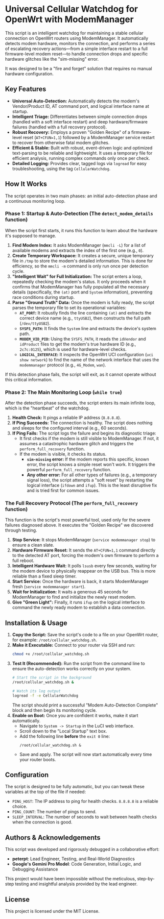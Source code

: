 # Universal Cellular Watchdog for OpenWrt with ModemManager

This script is an intelligent watchdog for maintaining a stable cellular connection on OpenWrt routers using ModemManager. It automatically detects modem hardware, monitors the connection, and performs a series of escalating recovery actions—from a simple interface restart to a full firmware-level modem reset—to handle connection drops and specific hardware glitches like the "sim-missing" error.

It was designed to be a "fire and forget" solution that requires no manual hardware configuration.

## Key Features

- **Universal Auto-Detection:** Automatically detects the modem's Vendor/Product ID, AT command port, and logical interface name at startup.
- **Intelligent Triage:** Differentiates between simple connection drops (handled with a soft interface restart) and deep hardware/firmware failures (handled with a full recovery protocol).
- **Robust Recovery:** Employs a proven "Golden Recipe" of a firmware-level reset (`AT+CFUN=1,1`) followed by a ModemManager service restart to recover from otherwise fatal modem glitches.
- **Efficient & Stable:** Built with robust, event-driven logic and optimized text-parsing to be reliable and lightweight. It uses a temporary file for efficient analysis, running complex commands only once per check.
- **Detailed Logging:** Provides clear, tagged logs via `logread` for easy troubleshooting, using the tag `CellularWatchdog`.

## How It Works

The script operates in two main phases: an initial auto-detection phase and a continuous monitoring loop.

### Phase 1: Startup & Auto-Detection (The `detect_modem_details` function)

When the script first starts, it runs this function to learn about the hardware it's supposed to manage.

1.  **Find Modem Index:** It asks ModemManager (`mmcli -L`) for a list of available modems and extracts the index of the first one (e.g., `0`).
2.  **Create Temporary Workspace:** It creates a secure, unique temporary file in `/tmp` to store the modem's detailed information. This is done for efficiency, so the `mmcli -m` command is only run once per detection cycle.
3.  **"Intelligent Wait" for Full Initialization:** The script enters a loop, repeatedly checking the modem's status. It only proceeds when it confirms that ModemManager has fully populated all the necessary details (specifically, the `(at)` port and `System` information), preventing race conditions during startup.
4.  **Parse "Ground Truth" Data:** Once the modem is fully ready, the script parses the temporary file to set its operational variables:
    -   **`AT_PORT`:** It robustly finds the line containing `(at)` and extracts the correct device name (e.g., `ttyUSB2`), then constructs the full path (`/dev/ttyUSB2`).
    -   **`SYSFS_PATH`:** It finds the `System` line and extracts the device's system path.
    -   **`MODEM_VID_PID`:** Using the `SYSFS_PATH`, it reads the `idVendor` and `idProduct` files to get the modem's true hardware ID (e.g., `2c7c:0125`), which is used for hardware-level checks.
    -   **`LOGICAL_INTERFACE`:** It inspects the OpenWrt UCI configuration (`uci show network`) to find the name of the network interface that uses the `modemmanager` protocol (e.g., `4G_Modem`, `wan`).

If this detection phase fails, the script will exit, as it cannot operate without this critical information.

### Phase 2: The Main Monitoring Loop (`while true`)

After the detection phase succeeds, the script enters its main infinite loop, which is the "heartbeat" of the watchdog.

1.  **Health Check:** It pings a reliable IP address (`8.8.8.8`).
2.  **If Ping Succeeds:** The connection is healthy. The script does nothing and sleeps for the configured interval (e.g., 60 seconds).
3.  **If Ping Fails:** The script logs the failure and begins its diagnostic triage:
    -   It first checks if the modem is still visible to ModemManager. If not, it assumes a catastrophic hardware glitch and triggers the `perform_full_recovery` function.
    -   If the modem is visible, it checks its status.
        -   **`sim-missing` error:** If the modem reports this specific, known error, the script knows a simple reset won't work. It triggers the powerful `perform_full_recovery` function.
        -   **Any other error:** For all other types of failures (e.g., a temporary signal loss), the script attempts a "soft reset" by restarting the logical interface (`ifdown` and `ifup`). This is the least disruptive fix and is tried first for common issues.

### The Full Recovery Protocol (The `perform_full_recovery` function)

This function is the script's most powerful tool, used only for the severe failures diagnosed above. It executes the "Golden Recipe" we discovered through testing.

1.  **Stop Service:** It stops ModemManager (`service modemmanager stop`) to ensure a clean slate.
2.  **Hardware Firmware Reset:** It sends the `AT+CFUN=1,1` command directly to the detected AT port, forcing the modem's own firmware to perform a full reboot.
3.  **Intelligent Hardware Wait:** It polls `lsusb` every few seconds, waiting for the modem device to physically reappear on the USB bus. This is more reliable than a fixed sleep timer.
4.  **Start Service:** Once the hardware is back, it starts ModemManager fresh (`service modemmanager start`).
5.  **Wait for Initialization:** It waits a generous 45 seconds for ModemManager to find and initialize the newly reset modem.
6.  **Give "Green Light":** Finally, it runs `ifup` on the logical interface to command the newly ready modem to establish a data connection.

## Installation & Usage

1.  **Copy the Script:** Save the script's code to a file on your OpenWrt router, for example: `/root/cellular_watchdog.sh`.
2.  **Make it Executable:** Connect to your router via SSH and run:
    ```bash
    chmod +x /root/cellular_watchdog.sh
    ```
3.  **Test It (Recommended):** Run the script from the command line to ensure the auto-detection works correctly on your system.
    ```bash
    # Start the script in the background
    /root/cellular_watchdog.sh &

    # Watch its log output
    logread -f -e CellularWatchdog
    ```
    The script should print a successful "Modem Auto-Detection Complete" block and then begin its monitoring cycle.
4.  **Enable on Boot:** Once you are confident it works, make it start automatically.
    -   Navigate to `System -> Startup` in the LuCI web interface.
    -   Scroll down to the "Local Startup" text box.
    -   Add the following line **before** the `exit 0` line:
        ```
        /root/cellular_watchdog.sh &
        ```
    -   Save and apply. The script will now start automatically every time your router boots.

## Configuration

The script is designed to be fully automatic, but you can tweak these variables at the top of the file if needed:
-   `PING_HOST`: The IP address to ping for health checks. `8.8.8.8` is a reliable choice.
-   `PING_COUNT`: The number of pings to send.
-   `SLEEP_INTERVAL`: The number of seconds to wait between health checks when the connection is good.

## Authors & Acknowledgements

This script was developed and rigorously debugged in a collaborative effort:

-   **peterpt**: Lead Engineer, Testing, and Real-World Diagnostics
-   **Google's Gemini Pro Model**: Code Generation, Initial Logic, and Debugging Assistance

This project would have been impossible without the meticulous, step-by-step testing and insightful analysis provided by the lead engineer.

## License
This project is licensed under the MIT License.
